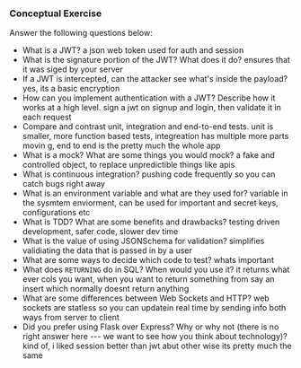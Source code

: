 ### Conceptual Exercise

Answer the following questions below:

- What is a JWT?
  a json web token used for auth and session
- What is the signature portion of the JWT?  What does it do?
  ensures that it was siged by your server
- If a JWT is intercepted, can the attacker see what's inside the payload?
  yes, its a basic encryption
- How can you implement authentication with a JWT?  Describe how it works at a high level.
  sign a jwt on signup and login, then validate it in each request
- Compare and contrast unit, integration and end-to-end tests.
  unit is smaller, more function based tests, integreation has multiple more parts movin g, end to end is the pretty much the whole app
- What is a mock? What are some things you would mock?
  a fake and controlled object, to replace unpredictible things like apis
- What is continuous integration?
  pushing code frequently so you can catch bugs right away
- What is an environment variable and what are they used for?
  variable in the sysmtem enviorment, can be used for important and secret keys, configurations etc
- What is TDD? What are some benefits and drawbacks?
  testing driven development, safer code, slower dev time
- What is the value of using JSONSchema for validation?
  simplifies validiating the data that is passed in by a user
- What are some ways to decide which code to test?
  whats important
- What does `RETURNING` do in SQL? When would you use it?
  it returns what ever cols you want, when you want to return something from say an insert which normally doesnt return anything
- What are some differences between Web Sockets and HTTP?
  web sockets are statless so you can updatein real time by sending info both ways from server to client
- Did you prefer using Flask over Express? Why or why not (there is no right
  answer here --- we want to see how you think about technology)?
  kind of, i liked session better than jwt abut other wise its pretty much the same